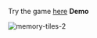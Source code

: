 Try the game [here](https://gator-memory-tiles.netlify.app)
**Demo**


![memory-tiles-2](https://github.com/Dauntlesshokage/Memory-Tiles-Game/assets/30351895/8735081b-8fdd-4ce9-93be-88dad113c8f4)
